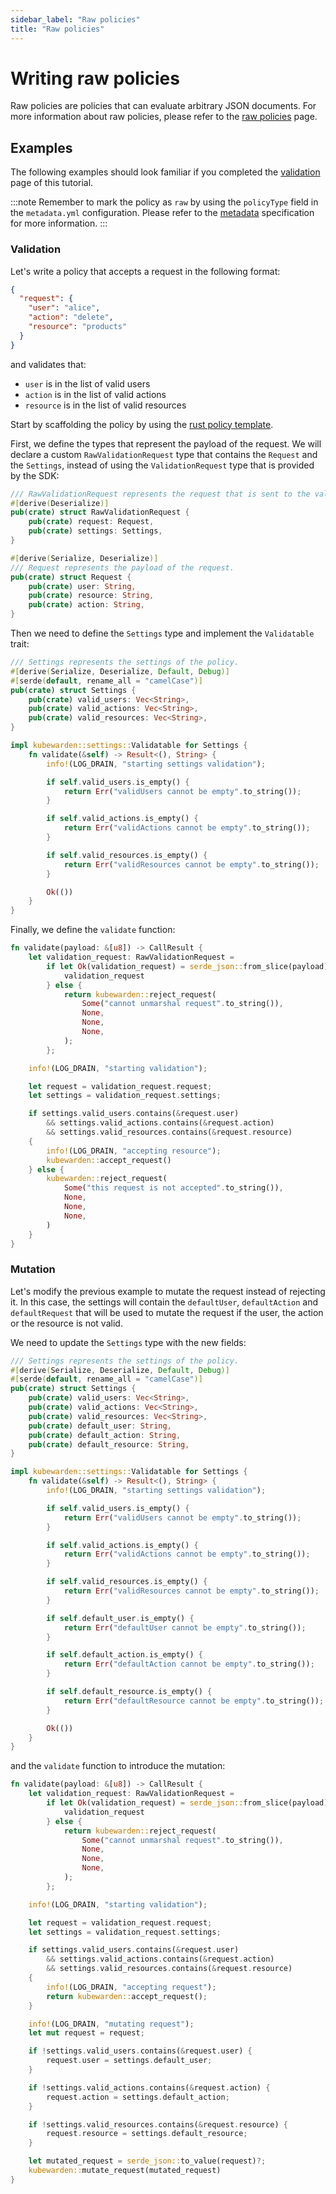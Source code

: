 ```yaml
---
sidebar_label: "Raw policies"
title: "Raw policies"
---
```


<head>
  <link rel="canonical" href="https://docs.kubewarden.io/writing-policies/rust/raw-policies"/>
</head>

# Writing raw policies

Raw policies are policies that can evaluate arbitrary JSON documents.
For more information about raw policies, please refer to the [raw policies](../../howtos/raw-policies.md) page.

## Examples

The following examples should look familiar if you completed the [validation](05-mutation-policy.md) page of this tutorial.

:::note
Remember to mark the policy as `raw` by using the `policyType` field in the `metadata.yml` configuration.
Please refer to the [metadata](../metadata.md) specification for more information.
:::

### Validation

Let's write a policy that accepts a request in the following format:

```json
{
  "request": {
    "user": "alice",
    "action": "delete",
    "resource": "products"
  }
}
```

and validates that:

- `user` is in the list of valid users
- `action` is in the list of valid actions
- `resource` is in the list of valid resources

Start by scaffolding the policy by using the [rust policy template](https://github.com/kubewarden/rust-policy-template).

First, we define the types that represent the payload of the request.
We will declare a custom `RawValidationRequest` type that contains the `Request` and the `Settings`,
instead of using the `ValidationRequest` type that is provided by the SDK:

```rust
/// RawValidationRequest represents the request that is sent to the validate function by the Policy Server.
#[derive(Deserialize)]
pub(crate) struct RawValidationRequest {
    pub(crate) request: Request,
    pub(crate) settings: Settings,
}

#[derive(Serialize, Deserialize)]
/// Request represents the payload of the request.
pub(crate) struct Request {
    pub(crate) user: String,
    pub(crate) resource: String,
    pub(crate) action: String,
}
```

Then we need to define the `Settings` type and implement the `Validatable` trait:

```rust
/// Settings represents the settings of the policy.
#[derive(Serialize, Deserialize, Default, Debug)]
#[serde(default, rename_all = "camelCase")]
pub(crate) struct Settings {
    pub(crate) valid_users: Vec<String>,
    pub(crate) valid_actions: Vec<String>,
    pub(crate) valid_resources: Vec<String>,
}

impl kubewarden::settings::Validatable for Settings {
    fn validate(&self) -> Result<(), String> {
        info!(LOG_DRAIN, "starting settings validation");

        if self.valid_users.is_empty() {
            return Err("validUsers cannot be empty".to_string());
        }

        if self.valid_actions.is_empty() {
            return Err("validActions cannot be empty".to_string());
        }

        if self.valid_resources.is_empty() {
            return Err("validResources cannot be empty".to_string());
        }

        Ok(())
    }
}
```

Finally, we define the `validate` function:

```rust
fn validate(payload: &[u8]) -> CallResult {
    let validation_request: RawValidationRequest =
        if let Ok(validation_request) = serde_json::from_slice(payload) {
            validation_request
        } else {
            return kubewarden::reject_request(
                Some("cannot unmarshal request".to_string()),
                None,
                None,
                None,
            );
        };

    info!(LOG_DRAIN, "starting validation");

    let request = validation_request.request;
    let settings = validation_request.settings;

    if settings.valid_users.contains(&request.user)
        && settings.valid_actions.contains(&request.action)
        && settings.valid_resources.contains(&request.resource)
    {
        info!(LOG_DRAIN, "accepting resource");
        kubewarden::accept_request()
    } else {
        kubewarden::reject_request(
            Some("this request is not accepted".to_string()),
            None,
            None,
            None,
        )
    }
}
```

### Mutation

Let's modify the previous example to mutate the request instead of rejecting it.
In this case, the settings will contain the `defaultUser`, `defaultAction` and `defaultRequest` that will be used to mutate the request if the user, the action or the resource is not valid.

We need to update the `Settings` type with the new fields:

```rust
/// Settings represents the settings of the policy.
#[derive(Serialize, Deserialize, Default, Debug)]
#[serde(default, rename_all = "camelCase")]
pub(crate) struct Settings {
    pub(crate) valid_users: Vec<String>,
    pub(crate) valid_actions: Vec<String>,
    pub(crate) valid_resources: Vec<String>,
    pub(crate) default_user: String,
    pub(crate) default_action: String,
    pub(crate) default_resource: String,
}

impl kubewarden::settings::Validatable for Settings {
    fn validate(&self) -> Result<(), String> {
        info!(LOG_DRAIN, "starting settings validation");

        if self.valid_users.is_empty() {
            return Err("validUsers cannot be empty".to_string());
        }

        if self.valid_actions.is_empty() {
            return Err("validActions cannot be empty".to_string());
        }

        if self.valid_resources.is_empty() {
            return Err("validResources cannot be empty".to_string());
        }

        if self.default_user.is_empty() {
            return Err("defaultUser cannot be empty".to_string());
        }

        if self.default_action.is_empty() {
            return Err("defaultAction cannot be empty".to_string());
        }

        if self.default_resource.is_empty() {
            return Err("defaultResource cannot be empty".to_string());
        }

        Ok(())
    }
}
```

and the `validate` function to introduce the mutation:

```rust
fn validate(payload: &[u8]) -> CallResult {
    let validation_request: RawValidationRequest =
        if let Ok(validation_request) = serde_json::from_slice(payload) {
            validation_request
        } else {
            return kubewarden::reject_request(
                Some("cannot unmarshal request".to_string()),
                None,
                None,
                None,
            );
        };

    info!(LOG_DRAIN, "starting validation");

    let request = validation_request.request;
    let settings = validation_request.settings;

    if settings.valid_users.contains(&request.user)
        && settings.valid_actions.contains(&request.action)
        && settings.valid_resources.contains(&request.resource)
    {
        info!(LOG_DRAIN, "accepting request");
        return kubewarden::accept_request();
    }

    info!(LOG_DRAIN, "mutating request");
    let mut request = request;

    if !settings.valid_users.contains(&request.user) {
        request.user = settings.default_user;
    }

    if !settings.valid_actions.contains(&request.action) {
        request.action = settings.default_action;
    }

    if !settings.valid_resources.contains(&request.resource) {
        request.resource = settings.default_resource;
    }

    let mutated_request = serde_json::to_value(request)?;
    kubewarden::mutate_request(mutated_request)
}
```
